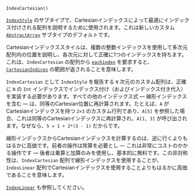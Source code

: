 ```
IndexCartesian()
```

[`IndexStyle`](@ref) のサブタイプで、Cartesianインデックスによって最適にインデックス付けされる配列を説明するために使用されます。これは新しいカスタム [`AbstractArray`](@ref) サブタイプのデフォルトです。

Cartesianインデックススタイルは、複数の整数インデックスを使用して多次元配列内の位置を説明し、各次元に対して正確に1つのインデックスを持ちます。これは、`IndexCartesian` の配列から [`eachindex`](@ref) を要求すると、[`CartesianIndices`](@ref) の範囲が返されることを意味します。

`IndexCartesian` として `IndexStyle` を報告する `N` 次元のカスタム配列は、正確に `N` の `Int` インデックスでインデックス付け（およびインデックス付き代入）を実装する必要があります。すべての他のインデックス式 — 線形インデックスを含む — は、同等のCartesian位置に再計算されます。たとえば、`A` がCartesianインデックスを持つ `2×3` のカスタム行列であり、`A[5]` を参照した場合、これは同等のCartesianインデックスに再計算され、`A[1, 3]` が呼び出されます。なぜなら、`5 = 1 + 2*(3 - 1)` だからです。

線形インデックスからCartesianインデックスを計算するのは、逆に行くよりもはるかに高価です。前者の操作は除算を必要とし — これは非常にコストのかかる操作です — 後者は乗算と加算のみを使用し、基本的に無料です。この非対称性は、`IndexCartesian` 配列で線形インデックスを使用することが、`IndexLinear` 配列でCartesianインデックスを使用することよりもはるかに高価であることを意味します。

[`IndexLinear`](@ref) も参照してください。
